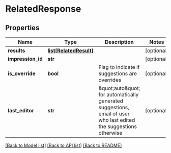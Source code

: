 # RelatedResponse

## Properties
Name | Type | Description | Notes
------------ | ------------- | ------------- | -------------
**results** | [**list[RelatedResult]**](RelatedResult.md) |  | [optional] 
**impression_id** | **str** |  | [optional] 
**is_override** | **bool** | Flag to indicate if suggestions are overrides | [optional] 
**last_editor** | **str** | \&quot;auto\&quot; for automatically generated suggestions, email of user who last edited the suggestions otherwise  | [optional] 

[[Back to Model list]](../README.md#documentation-for-models) [[Back to API list]](../README.md#documentation-for-api-endpoints) [[Back to README]](../README.md)


